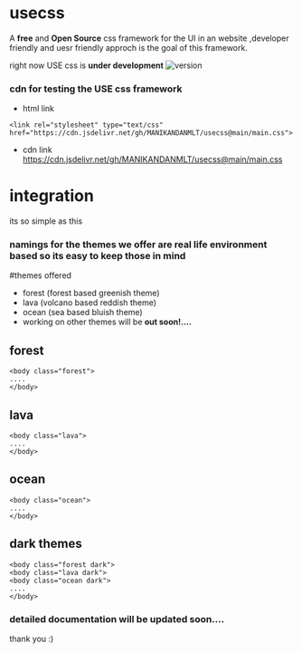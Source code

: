 # usecss

A **free** and **Open Source** css framework for the UI in an website ,developer friendly and uesr friendly approch is the goal of this framework. 

right now USE css is **under development**
![version](https://img.shields.io/badge/version-0.3-blue)

### cdn for testing the USE css framework

- html link 
```
<link rel="stylesheet" type="text/css" href="https://cdn.jsdelivr.net/gh/MANIKANDANMLT/usecss@main/main.css">
```
- cdn link
https://cdn.jsdelivr.net/gh/MANIKANDANMLT/usecss@main/main.css

# integration

its so simple as this

### namings for the themes we offer are real life environment based so its easy to keep those in mind

#themes offered

- forest  (forest based greenish theme)
- lava    (volcano based reddish theme)
- ocean   (sea based bluish theme)
- working on other themes will be **out soon!....**

## forest
```
<body class="forest">
....
</body>
```

## lava
```
<body class="lava">
....
</body>
```

## ocean
```
<body class="ocean">
....
</body>
```

## dark themes
```
<body class="forest dark">
<body class="lava dark">
<body class="ocean dark">
....
</body>
```

### detailed documentation will be updated soon....

thank you :)
